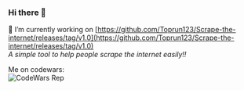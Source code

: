 ### Hi there 👋
🔭 I’m currently working on [https://github.com/Toprun123/Scrape-the-internet/releases/tag/v1.0](https://github.com/Toprun123/Scrape-the-internet/releases/tag/v1.0)<br>
*A simple tool to help people scrape the internet easily!!*

Me on codewars:<br>
![CodeWars Rep](https://www.codewars.com/users/Chaotic_AUR/badges/large "Codewars Rep")

<!--
**Toprun123/Toprun123** is a ✨ _special_ ✨ repository because its `README.md` (this file) appears on your GitHub profile.

Here are some ideas to get you started:

- 🔭 I’m currently working on ...
- 🌱 I’m currently learning ...
- 👯 I’m looking to collaborate on ...
- 🤔 I’m looking for help with ...
- 💬 Ask me about ...
- 📫 How to reach me: ...
- 😄 Pronouns: ...
- ⚡ Fun fact: ...
-->
